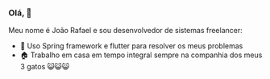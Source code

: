 ### Olá, 👋

Meu nome é João Rafael e sou desenvolvedor de sistemas freelancer:

- :rocket:    Uso Spring framework e flutter para resolver os meus problemas
- :house:    Trabalho em casa em tempo integral sempre na companhia dos meus 3 gatos :smiley_cat::smiley_cat::smiley_cat:
